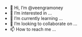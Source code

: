 - 👋 Hi, I’m @veengramoney
- 👀 I’m interested in ...
- 🌱 I’m currently learning ...
- 💞️ I’m looking to collaborate on ...
- 📫 How to reach me ...

<!---
veengramoney/veengramoney is a ✨ special ✨ repository because its `README.md` (this file) appears on your GitHub profile.
You can click the Preview link to take a look at your changes.
--->
